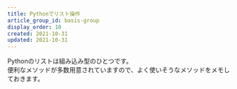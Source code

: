 ```yaml
---
title: Pythonでリスト操作
article_group_id: basis-group
display_order: 10
created: 2021-10-31
updated: 2021-10-31
---
```

Pythonのリストは組み込み型のひとつです。  
便利なメソッドが多数用意されていますので、よく使いそうなメソッドをメモしておきます。
